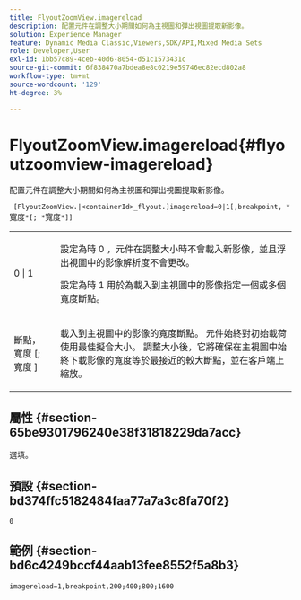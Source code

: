 ```yaml
---
title: FlyoutZoomView.imagereload
description: 配置元件在調整大小期間如何為主視圖和彈出視圖提取新影像。
solution: Experience Manager
feature: Dynamic Media Classic,Viewers,SDK/API,Mixed Media Sets
role: Developer,User
exl-id: 1bb57c89-4ceb-40d6-8054-d51c1573431c
source-git-commit: 6f838470a7bdea8e8c0219e59746ec82ecd802a8
workflow-type: tm+mt
source-wordcount: '129'
ht-degree: 3%

---
```


# FlyoutZoomView.imagereload{#flyoutzoomview-imagereload}

配置元件在調整大小期間如何為主視圖和彈出視圖提取新影像。

` [FlyoutZoomView.|<containerId>_flyout.]imagereload=0|1[,breakpoint, *`寬度`*[; *`寬度`*]]`

<table id="table_E314540D347D47699C04EB80D20C0721"> 
 <tbody> 
  <tr> 
   <td colname="col1"> <p> <span class="codeph"> 0 | 1 </span> </p> </td> 
   <td colname="col2"> <p>設定為時 <span class="codeph"> 0 </span>，元件在調整大小時不會載入新影像，並且浮出視圖中的影像解析度不會更改。 </p> <p>設定為時 <span class="codeph"> 1 </span> 用於為載入到主視圖中的影像指定一個或多個寬度斷點。 </p> </td> 
  </tr> 
  <tr> 
   <td colname="col1"> <p> <span class="codeph"> 斷點， <span class="varname"> 寬度 </span>[; <span class="varname"> 寬度 </span>] </span> </p> </td> 
   <td colname="col2"> <p>載入到主視圖中的影像的寬度斷點。 元件始終對初始載荷使用最佳擬合大小。 調整大小後，它將確保在主視圖中始終下載影像的寬度等於最接近的較大斷點，並在客戶端上縮放。 </p> </td> 
  </tr> 
 </tbody> 
</table>

## 屬性 {#section-65be9301796240e38f31818229da7acc}

選填。

## 預設 {#section-bd374ffc5182484faa77a7a3c8fa70f2}

`0`

## 範例 {#section-bd6c4249bccf44aab13fee8552f5a8b3}

`imagereload=1,breakpoint,200;400;800;1600`
